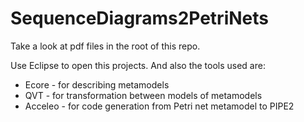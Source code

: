 # SequenceDiagrams2PetriNets

Take a look at pdf files in the root of this repo.

Use Eclipse to open this projects. And also the tools used are:

- Ecore - for describing metamodels
- QVT - for transformation between models of metamodels
- Acceleo - for code generation from Petri net metamodel to PIPE2
